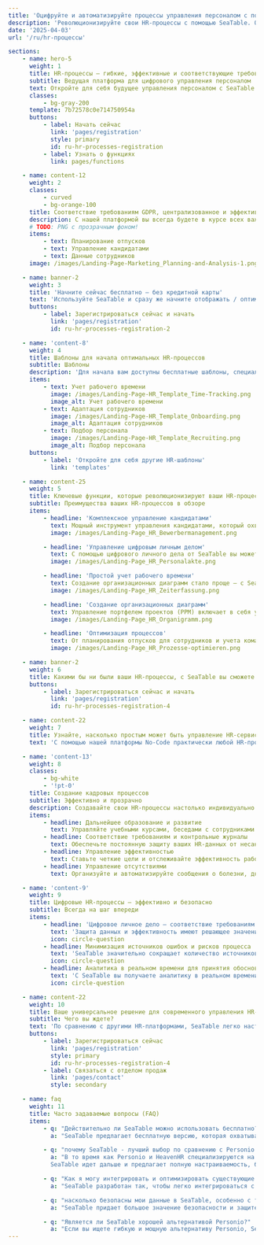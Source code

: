```yaml
---
title: 'Оцифруйте и автоматизируйте процессы управления персоналом с помощью SeaTable'
description: 'Революционизируйте свои HR-процессы с помощью SeaTable. От регистрации до учета рабочего времени - повысьте эффективность работы вашего отдела кадров.'
date: '2025-04-03'
url: '/ru/hr-процессы'

sections:
    - name: hero-5
      weight: 1
      title: HR-процессы – гибкие, эффективные и соответствующие требованиям GDPR!
      subtitle: Ведущая платформа для цифрового управления персоналом
      text: Откройте для себя будущее управления персоналом с SeaTable! Оптимизируйте, оцифровывайте и автоматизируйте свои HR-процессы. Разрабатывайте собственные процессы без каких-либо знаний программирования!
      classes:
          - bg-gray-200
      template: 7b72578c0e714750954a
      buttons:
          - label: Начать сейчас
            link: 'pages/registration'
            style: primary
            id: ru-hr-processes-registration
          - label: Узнать о функциях
            link: pages/functions

    - name: content-12
      weight: 2
      classes:
          - curved
          - bg-orange-100
      title: Соответствие требованиям GDPR, централизованное и эффективное управление в одном месте.
      description: С нашей платформой вы всегда будете в курсе всех важных задач и сэкономите ценное время.
      # TODO: PNG с прозрачным фоном!
      items:
          - text: Планирование отпусков
          - text: Управление кандидатами
          - text: Данные сотрудников
      image: /images/Landing-Page-Marketing_Planning-and-Analysis-1.png

    - name: banner-2
      weight: 3
      title: 'Начните сейчас бесплатно – без кредитной карты'
      text: 'Используйте SeaTable и сразу же начните отображать / оптимизировать свои HR-процессы – бесплатно и без кредитной карты. Зарегистрируйтесь сегодня и откройте для себя простоту использования платформы.'
      buttons:
          - label: Зарегистрироваться сейчас и начать
            link: 'pages/registration'
            id: ru-hr-processes-registration-2

    - name: 'content-8'
      weight: 4
      title: Шаблоны для начала оптимальных HR-процессов
      subtitle: Шаблоны
      description: 'Для начала вам доступны бесплатные шаблоны, специально разработанные для HR-процессов, а также бесплатный онлайн-курс, который шаг за шагом приведет вас к вашей первой собственной базе. Узнайте, как легко с помощью SeaTable поднять управление своими кадровыми процессами на новый уровень!<br/><br/>**Импортируйте шаблоны в свою учетную запись SeaTable одним щелчком мыши**'
      items:
          - text: Учет рабочего времени
            image: /images/Landing-Page-HR_Template_Time-Tracking.png
            image_alt: Учет рабочего времени
          - text: Адаптация сотрудников
            image: /images/Landing-Page-HR_Template_Onboarding.png
            image_alt: Адаптация сотрудников
          - text: Подбор персонала
            image: /images/Landing-Page-HR_Template_Recruiting.png
            image_alt: Подбор персонала
      buttons:
          - label: 'Откройте для себя другие HR-шаблоны'
            link: 'templates'

    - name: content-25
      weight: 5
      title: Ключевые функции, которые революционизируют ваши HR-процессы
      subtitle: Преимущества ваших HR-процессов в обзоре
      items:
          - headline: 'Комплексное управление кандидатами'
            text: Мощный инструмент управления кандидатами, который охватывает весь процесс найма – от получения до отклонения заявки. Оптимизируйте процесс подбора персонала и улучшите качество обслуживания кандидатов.
            image: /images/Landing-Page_HR_Bewerbermanagement.png

          - headline: 'Управление цифровым личным делом'
            text: С помощью цифрового личного дела от SeaTable вы можете оцифровывать и надежно хранить свои личные дела. Благодаря четкой структуре электронного личного дела и соблюдению сроков хранения вы всегда будете соответствовать требованиям законодательства.
            image: /images/Landing-Page_HR_Personalakte.png

          - headline: 'Простой учет рабочего времени'
            text: Создание организационных диаграмм стало проще – с SeaTable вы всегда будете видеть структуру своей компании и сможете быстро и четко отображать организационные диаграммы.
            image: /images/Landing-Page_HR_Zeiterfassung.png

          - headline: 'Создание организационных диаграмм'
            text: Управление портфелем проектов (PPM) включает в себя управление всеми проектами организации. Управление портфелем проектов требует больших объемов данных и требует оценки многих проектов.
            image: /images/Landing-Page_HR_Organigramm.png

          - headline: 'Оптимизация процессов'
            text: От планирования отпусков для сотрудников и учета командировочных расходов до сложных процессов адаптации и увольнения – SeaTable предлагает вам все инструменты для оптимизации ваших HR-процессов и минимизации ошибок.
            image: /images/Landing-Page_HR_Prozesse-optimieren.png

    - name: banner-2
      weight: 6
      title: Какими бы ни были ваши HR-процессы, с SeaTable вы сможете их реализовать
      buttons:
          - label: Зарегистрироваться сейчас и начать
            link: 'pages/registration'
            id: ru-hr-processes-registration-4

    - name: content-22
      weight: 7
      title: Узнайте, насколько простым может быть управление HR-сервисами!
      text: 'С помощью нашей платформы No-Code практически любой HR-процесс может быть отображен в вашем приложении.'

    - name: 'content-13'
      weight: 8
      classes:
          - bg-white
          - '!pt-0'
      title: Создание кадровых процессов
      subtitle: Эффективно и прозрачно
      description: Создавайте свои HR-процессы настолько индивидуально и гибко, насколько вам это нужно!
      items:
          - headline: Дальнейшее образование и развитие
            text: Управляйте учебными курсами, беседами с сотрудниками и карьерными путями с помощью легко адаптируемых шаблонов и рабочих процессов.
          - headline: Соответствие требованиям и контрольные журналы
            text: Обеспечьте постоянную защиту ваших HR-данных от несанкционированного доступа с помощью контрольных журналов и рабочих процессов, соответствующих требованиям GDPR.
          - headline: Управление эффективностью
            text: Ставьте четкие цели и отслеживайте эффективность работы своих сотрудников с помощью настраиваемых информационных панелей и отчетов.
          - headline: Управление отсутствиями
            text: Организуйте и автоматизируйте сообщения о болезни, дни отпуска и другие отсутствия с помощью интегрированного планировщика отпусков.

    - name: 'content-9'
      weight: 9
      title: Цифровые HR-процессы – эффективно и безопасно
      subtitle: Всегда на шаг впереди
      items:
          - headline: 'Цифровое личное дело – соответствие требованиям GDPR и безопасность'
            text: 'Защита данных и эффективность имеют решающее значение для современных HR-решений. SeaTable предлагает вам безопасное, соответствующее требованиям GDPR решение для вашего цифрового личного дела. Выберите гибкие варианты хостинга: собственный сервер или облако, в зависимости от ваших требований к защите данных. Легко оцифровывайте личные дела. Установите сроки хранения и сделайте электронное личное дело индивидуальным и понятным.'
            icon: circle-question
          - headline: Минимизация источников ошибок и рисков процесса
            text: 'SeaTable значительно сокращает количество источников ошибок в HR-процессах. Автоматизация и централизованное управление документами снижают количество ручных ошибок и рисков, связанных с неверными записями или устаревшей информацией. Электронное личное дело понятно, легко в управлении и соответствует требованиям законодательства. В отличие от Excel и многих HR-инструментов, SeaTable предлагает больше контроля и безопасности для конфиденциальных данных. Вы решаете, кому что разрешено видеть, и таким образом защищаете от злоупотреблений.'
            icon: circle-question
          - headline: Аналитика в реальном времени для принятия обоснованных решений
            text: 'С SeaTable вы получаете аналитику в реальном времени по всем HR-данным. Руководители и HR-команды всегда имеют доступ к актуальной информации для принятия обоснованных решений. Можно отслеживать важные ключевые показатели, такие как удовлетворенность сотрудников, посещаемость или прогресс в процессе адаптации и увольнения. Благодаря интеграции данных и визуализации вы можете заблаговременно выявлять тенденции и принимать превентивные меры.'
            icon: circle-question

    - name: content-22
      weight: 10
      title: Ваше универсальное решение для современного управления HR-сервисами
      subtitle: Чего вы ждете?
      text: 'По сравнению с другими HR-платформами, SeaTable легко настраивается и масштабируется. Благодаря своим мощным функциям вы можете сделать свои **HR-процессы четкими и эффективными**. Например, используйте цифровое личное дело бесплатно в базовой версии, чтобы централизованно и безопасно хранить все данные сотрудников и получать к ним доступ в любое время. Попрощайтесь с неэффективными и подверженными ошибкам HR-процессами с SeaTable!'
      buttons:
          - label: Зарегистрироваться сейчас
            link: 'pages/registration'
            style: primary
            id: ru-hr-processes-registration-4
          - label: Связаться с отделом продаж
            link: 'pages/contact'
            style: secondary

    - name: faq
      weight: 11
      title: Часто задаваемые вопросы (FAQ)
      items:
          - q: "Действительно ли SeaTable можно использовать бесплатно? Что включает в себя бесплатная версия?"
            a: "SeaTable предлагает бесплатную версию, которая охватывает все основные функции, необходимые для оптимизации ваших HR-процессов. Вы можете использовать платформу бесплатно, не предоставляя кредитную карту. Бесплатная версия позволяет создавать цифровые файлы персонала, управлять HR-процессами, использовать системы учета рабочего времени и многое другое. Вы также получаете доступ к бесплатным шаблонам для HR, которые помогут вам начать работу. Если вам нужны расширенные функции и больше места для хранения, вы можете в любой момент перейти на одну из наших доступных премиум-версий"

          - q: "почему SeaTable - лучший выбор по сравнению с Personio и HeavenHR?"
            a: "В то время как Personio и HeavenHR специализируются на определенных HR-функциях, SeaTable выделяется своей гибкостью и возможностью настройки. Personio известна своим удобным инструментом управления соискателями и управления основными HR-функциями, такими как планирование отпусков для сотрудников. HeavenHR - за четко структурированный процесс приема на работу и эффективный учет рабочего времени. Однако обе платформы имеют ограничения, когда речь идет о настройке и интеграции в существующие системы.<br><br>            
            SeaTable идет дальше и предлагает полную настраиваемость, благодаря чему вы можете индивидуально разработать и оптимизировать такие HR-процессы, как прием и увольнение сотрудников, оперативная работа с персоналом и учет командировочных расходов. Благодаря гибкому API и многочисленным вариантам интеграции SeaTable может быть легко интегрирован в существующие рабочие процессы, а также предлагает безопасное и эффективное программное обеспечение для работы с цифровыми кадровыми документами. По сравнению с Personio и HeavenHR, SeaTable предлагает больше возможностей для оцифровки личных дел сотрудников, чтобы удовлетворить растущие требования к процессам управления персоналом"

          - q: "Как я могу интегрировать и оптимизировать существующие HR-процессы с помощью SeaTable?"
            a: "SeaTable разработан так, чтобы легко интегрироваться с вашими существующими HR-процессами и системами. Благодаря гибкому API и широким возможностям интеграции, вы можете легко подключить SeaTable к другим инструментам и платформам. Кроме того, SeaTable предлагает настраиваемые шаблоны и рабочие процессы, которые вы можете использовать для оптимизации ваших HR-процессов, таких как управление кандидатами, учет рабочего времени, процессы приема и увольнения, развитие сотрудников и многое другое. SeaTable дает вам полный контроль над вашими HR-операциями и позволяет разрабатывать процессы таким образом, чтобы они наилучшим образом подходили вашей организации"

          - q: "насколько безопасны мои данные в SeaTable, особенно с точки зрения GDPR?"
            a: "SeaTable придает большое значение безопасности и защите данных. Платформа полностью соответствует GDPR и предлагает гибкие варианты хостинга и развертывания. Вы можете запустить SeaTable в облаке или на собственных серверах, чтобы сохранить полный контроль над своими данными. Все данные хранятся в безопасном месте, и вы можете установить индивидуальные сроки хранения цифрового личного дела. Кроме того, контроль доступа на основе ролей обеспечивает постоянную защиту ваших данных"

          - q: "Является ли SeaTable хорошей альтернативой Personio?"
            a: "Если вы ищете гибкую и мощную альтернативу Personio, SeaTable - идеальное решение. Благодаря возможности настраивать процессы управления персоналом и получать полный обзор кадровых процессов, SeaTable подходит как для малых, так и для крупных компаний. Будь то системы учета рабочего времени, цифровые файлы персонала или возможность создания организационной структуры - SeaTable предоставляет вам комплексную платформу для оптимизации HR-процессов!"
---
```

